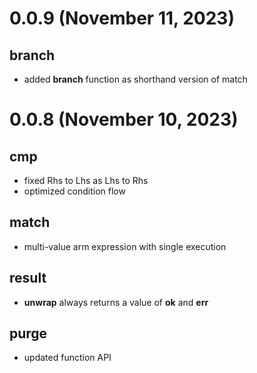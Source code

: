 # 0.0.9 (November 11, 2023)
## branch
 - added **branch** function as shorthand version of match

# 0.0.8 (November 10, 2023)

## cmp
 - fixed Rhs to Lhs as Lhs to Rhs
 - optimized condition flow

## match
 - multi-value arm expression with single execution

## result
 - **unwrap** always returns a value of **ok** and **err**

## purge
 - updated function API